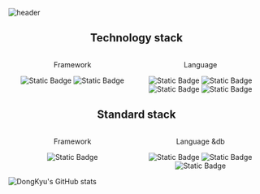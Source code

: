 ![header](https://capsule-render.vercel.app/api?type=shark&color=_hexcode&height=300&section=header&text=Welecome!&fontSize=70&fontColor=b21848)
<h2 style="text-align:center">Technology stack</h2>
<div  style="display:flex;text-align:center">
    <div style="flex:1">
        <p style="text-align:center">Framework</p>
<div>
<img alt="Static Badge"  src="https://img.shields.io/badge/react%20-%20%2361DAFB?logo=react&logoColor=white">
<img alt="Static Badge"  src="https://img.shields.io/badge/react%20native%20-%20%23B7178C?logo=react&logoColor=white">
</div>
</div>
<div style="flex:1">
<p style="text-align:center">Language</p>
<img alt="Static Badge" src="https://img.shields.io/badge/html5-%23E34F26?logo=html5&logoColor=white">
<img alt="Static Badge" src="https://img.shields.io/badge/css3%20-%20%231572B6?logo=css3&logoColor=white">

<img alt="Static Badge" src="https://img.shields.io/badge/javascript%20-%20%23F7DF1E?logo=javascript&logoColor=white">
<img alt="Static Badge" src="https://img.shields.io/badge/typescript%20-%20%233178C6?logo=typescript&logoColor=purple">
</div>
</div>


<h2 style="text-align:center">Standard stack</h2>
<div  style="display:flex;text-align:center">
    <div style="flex:1">
        <p style="text-align:center">Framework</p>
<div>
<img alt="Static Badge" src="https://img.shields.io/badge/springboot%20-%236DB33F?logo=springboot&logoColor=white">

</div>
</div>
<div style="flex:1;;justify-content:center;align-items:center">
<p style="text-align:center">Language &db</p>

<img alt="Static Badge" src="https://img.shields.io/badge/c-%23A8B9CC?logo=c&logoColor=white">
<img alt="Static Badge" src="https://img.shields.io/badge/java%20-%236DB33F?logo=java&logoColor=white">

<img alt="Static Badge" src="https://img.shields.io/badge/mysql%20-%20%234479A1?logo=mysql&logoColor=white">

</div>
</div>


![DongKyu's GitHub stats](https://github-readme-stats.vercel.app/api?username=ldkstellar&theme=dark&show_icons=true)
